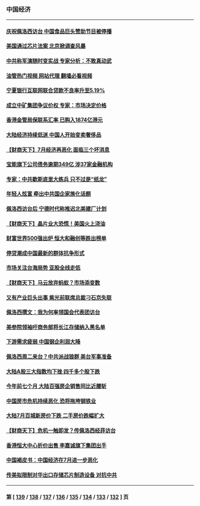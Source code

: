 ### 中国经济
---
#### [庆祝佩洛西访台 中国食品巨头赞助节目被停播](../../pages/ncid283/n13796995.md?08070045) 
#### [美国通过芯片法案 北京掀调查风暴](../../pages/ncid283/n13796506.md?08070045) 
#### [中共称军演随时变实战 专家分析：不敢真动武](../../pages/ncid283/n13796365.md?08070045) 
#### [油管热门视频 网站代理 翻墙必看视频](http://209.222.30.114:81/youtube.html?08070045)
#### [宁夏银行互联网联合贷款不良率升至5.19%](../../pages/ncid283/n13796222.md?08070045) 
#### [成立中矿集团争议价权 专家：市场决定价格](../../pages/ncid283/n13796143.md?08070045) 
#### [香港金管局保联系汇率 已购入1874亿港元](../../pages/ncid283/n13796058.md?08070045) 
#### [大陆经济持续低迷 中国人开始变卖奢侈品](../../pages/ncid283/n13796101.md?08070045) 
#### [【财商天下】7月经济再恶化 面临三个坏消息](../../pages/ncid283/n13795821.md?08070045) 
#### [宝能旗下公司债务逾期349亿 涉37家金融机构](../../pages/ncid283/n13795789.md?08070045) 
#### [专家：中共歇斯底里大练兵 只不过是“纸龙”](../../pages/ncid283/n13795695.md?08070045) 
#### [年轻人炫富 牵出中共国企家族化话题](../../pages/ncid283/n13795235.md?08070045) 
#### [佩洛西访台后 宁德时代称推迟北美建厂计划](../../pages/ncid283/n13794698.md?08070045) 
#### [【财商天下】晶片业大恐慌！美国火上浇油](../../pages/ncid283/n13794888.md?08070045) 
#### [财富世界500强出炉 恒大和融创等跌出榜单](../../pages/ncid283/n13794673.md?08070045) 
#### [停贷潮成中国最新的群体抗争形式](../../pages/ncid283/n13794634.md?08070045) 
#### [市场关注台海局势 亚股全线走低](../../pages/ncid283/n13794444.md?08070045) 
#### [【财商天下】马云放弃蚂蚁？市场添变数](../../pages/ncid283/n13794043.md?08070045) 
#### [又有产业巨头出事 紫光前联席总裁刁石京失联](../../pages/ncid283/n13794049.md?08070045) 
#### [佩洛西撰文：我为何率领国会代表团访台](../../pages/ncid283/n13794094.md?08070045) 
#### [美参院领袖吁商务部将长江存储纳入黑名单](../../pages/ncid283/n13793994.md?08070045) 
#### [下游需求疲弱 中国钢企利润大降](../../pages/ncid283/n13793953.md?08070045) 
#### [佩洛西周二来台？中共派战狼群 美台军事准备](../../pages/ncid283/n13793887.md?08070045) 
#### [大陆A股三大指数均下挫 四千多个股下跌](../../pages/ncid283/n13793786.md?08070045) 
#### [今年前七个月 大陆百强房企销售同比近腰斩](../../pages/ncid283/n13793746.md?08070045) 
#### [中国房市危机持续恶化 恐将拖垮钢铁业](../../pages/ncid283/n13793699.md?08070045) 
#### [大陆7月百城新房价下跌 二手房价跌幅扩大](../../pages/ncid283/n13793232.md?08070045) 
#### [【财商天下】危机一触即发？传佩洛西经菲访台](../../pages/ncid283/n13793484.md?08070045) 
#### [香港恒大中心折价出售 李嘉诚旗下集团出手](../../pages/ncid283/n13793468.md?08070045) 
#### [中国褐皮书：中国经济在7月进一步恶化](../../pages/ncid283/n13793440.md?08070045) 
#### [传美拟限制对华出口存储芯片制造设备 对抗中共](../../pages/ncid283/n13793310.md?08070045) 

---
#### 第 [ [139](./139.md?08070045) / [138](./138.md?08070045) / [137](./137.md?08070045) / [136](./136.md?08070045) / [135](./135.md?08070045) / [134](./134.md?08070045) / [133](./133.md?08070045) / [132](./132.md?08070045) ] 页
